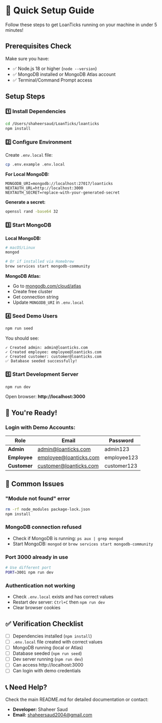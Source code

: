 # 🚀 Quick Setup Guide

Follow these steps to get LoanTicks running on your machine in under 5 minutes!

## Prerequisites Check

Make sure you have:
- ✅ Node.js 18 or higher (`node --version`)
- ✅ MongoDB installed or MongoDB Atlas account
- ✅ Terminal/Command Prompt access

## Setup Steps

### 1️⃣ Install Dependencies

```bash
cd /Users/shaheersaud/LoanTicks/loanticks
npm install
```

### 2️⃣ Configure Environment

Create `.env.local` file:

```bash
cp .env.example .env.local
```

**For Local MongoDB:**
```env
MONGODB_URI=mongodb://localhost:27017/loanticks
NEXTAUTH_URL=http://localhost:3000
NEXTAUTH_SECRET=replace-with-your-generated-secret
```

**Generate a secret:**
```bash
openssl rand -base64 32
```

### 3️⃣ Start MongoDB

**Local MongoDB:**
```bash
# macOS/Linux
mongod

# Or if installed via Homebrew
brew services start mongodb-community
```

**MongoDB Atlas:**
- Go to [mongodb.com/cloud/atlas](https://www.mongodb.com/cloud/atlas)
- Create free cluster
- Get connection string
- Update `MONGODB_URI` in `.env.local`

### 4️⃣ Seed Demo Users

```bash
npm run seed
```

You should see:
```
✓ Created admin: admin@loanticks.com
✓ Created employee: employee@loanticks.com
✓ Created customer: customer@loanticks.com
✅ Database seeded successfully!
```

### 5️⃣ Start Development Server

```bash
npm run dev
```

Open browser: **http://localhost:3000**

## 🎉 You're Ready!

### Login with Demo Accounts:

| Role | Email | Password |
|------|-------|----------|
| **Admin** | admin@loanticks.com | admin123 |
| **Employee** | employee@loanticks.com | employee123 |
| **Customer** | customer@loanticks.com | customer123 |

## 🐛 Common Issues

### "Module not found" error
```bash
rm -rf node_modules package-lock.json
npm install
```

### MongoDB connection refused
- Check if MongoDB is running: `ps aux | grep mongod`
- Start MongoDB: `mongod` or `brew services start mongodb-community`

### Port 3000 already in use
```bash
# Use different port
PORT=3001 npm run dev
```

### Authentication not working
- Check `.env.local` exists and has correct values
- Restart dev server: `Ctrl+C` then `npm run dev`
- Clear browser cookies

## ✅ Verification Checklist

- [ ] Dependencies installed (`npm install`)
- [ ] `.env.local` file created with correct values
- [ ] MongoDB running (local or Atlas)
- [ ] Database seeded (`npm run seed`)
- [ ] Dev server running (`npm run dev`)
- [ ] Can access http://localhost:3000
- [ ] Can login with demo credentials

## 📞 Need Help?

Check the main README.md for detailed documentation or contact:
- **Developer:** Shaheer Saud
- **Email:** shaheersaud2004@gmail.com

